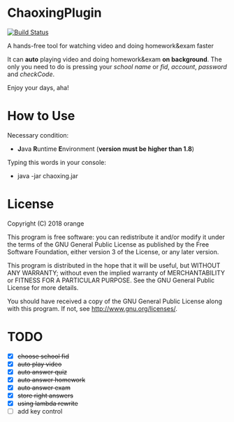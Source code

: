 # ChaoxingPlugin
[![Build Status](https://travis-ci.org/cz111000/chaoxing.svg?branch=master)](https://travis-ci.org/cz111000/chaoxing)

A hands-free tool for watching video and doing homework&exam faster

It can **auto** playing video and doing homework&exam **on background**. The only you need to do is pressing your *school name* or *fid*, *account*, *password* and *checkCode*.

Enjoy your days, aha!

# How to Use
Necessary condition:
+ **J**ava **R**untime **E**nvironment (**version must be higher than 1.8**)

Typing this words in your console:
+ java -jar chaoxing.jar

# License
Copyright (C) 2018  orange

This program is free software: you can redistribute it and/or modify
it under the terms of the GNU General Public License as published by
the Free Software Foundation, either version 3 of the License, or
any later version.

This program is distributed in the hope that it will be useful,
but WITHOUT ANY WARRANTY; without even the implied warranty of
MERCHANTABILITY or FITNESS FOR A PARTICULAR PURPOSE.  See the
GNU General Public License for more details.

You should have received a copy of the GNU General Public License
along with this program.  If not, see <http://www.gnu.org/licenses/>.

# TODO
- [x] ~~choose school fid~~
- [x] ~~auto play video~~
- [x] ~~auto answer quiz~~
- [x] ~~auto answer homework~~
- [x] ~~auto answer exam~~
- [x] ~~store right answers~~
- [x] ~~using lambda rewrite~~
- [ ] add key control
